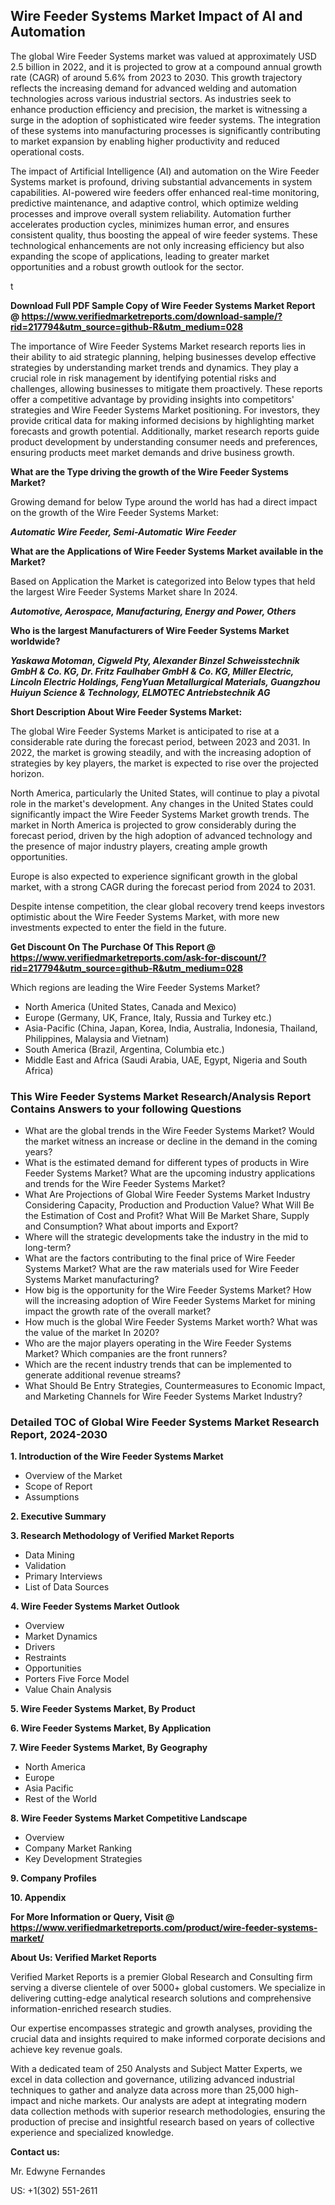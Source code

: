 <h2>Wire Feeder Systems Market Impact of AI and Automation</h2><p>The global Wire Feeder Systems market was valued at approximately USD 2.5 billion in 2022, and it is projected to grow at a compound annual growth rate (CAGR) of around 5.6% from 2023 to 2030. This growth trajectory reflects the increasing demand for advanced welding and automation technologies across various industrial sectors. As industries seek to enhance production efficiency and precision, the market is witnessing a surge in the adoption of sophisticated wire feeder systems. The integration of these systems into manufacturing processes is significantly contributing to market expansion by enabling higher productivity and reduced operational costs.</p><p>The impact of Artificial Intelligence (AI) and automation on the Wire Feeder Systems market is profound, driving substantial advancements in system capabilities. AI-powered wire feeders offer enhanced real-time monitoring, predictive maintenance, and adaptive control, which optimize welding processes and improve overall system reliability. Automation further accelerates production cycles, minimizes human error, and ensures consistent quality, thus boosting the appeal of wire feeder systems. These technological enhancements are not only increasing efficiency but also expanding the scope of applications, leading to greater market opportunities and a robust growth outlook for the sector.</p>t</p><p id="" class=""><strong>Download Full PDF Sample Copy of Wire Feeder Systems Market Report @ <a href="https://www.verifiedmarketreports.com/download-sample/?rid=217794&utm_source=github-R&utm_medium=028" target="_blank">https://www.verifiedmarketreports.com/download-sample/?rid=217794&utm_source=github-R&utm_medium=028</a></strong></p><p>The importance of&nbsp;Wire Feeder Systems Market research reports lies in their ability to aid strategic planning, helping businesses develop effective strategies by understanding market trends and dynamics. They play a crucial role in risk management by identifying potential risks and challenges, allowing businesses to mitigate them proactively. These reports offer a competitive advantage by providing insights into competitors' strategies and Wire Feeder Systems Market positioning. For investors, they provide critical data for making informed decisions by highlighting market forecasts and growth potential. Additionally, market research reports guide product development by understanding consumer needs and preferences, ensuring products meet market demands and drive business growth.</p><p><strong>What are the&nbsp;Type driving the growth of the Wire Feeder Systems Market?</strong></p><p id="" class="">Growing demand for below Type around the world has had a direct impact on the growth of the Wire Feeder Systems Market:</p><em><strong>Automatic Wire Feeder, Semi-Automatic Wire Feeder</strong></em></p><strong>What are the&nbsp;Applications&nbsp;of Wire Feeder Systems Market available in the Market?</strong></p><p id="" class="">Based on Application the Market is categorized into Below types that held the largest Wire Feeder Systems Market share In 2024.</p><em><strong>Automotive, Aerospace, Manufacturing, Energy and Power, Others</strong></em></p><strong>Who is the largest Manufacturers of Wire Feeder Systems Market worldwide?</strong></p><p><em><strong>Yaskawa Motoman, Cigweld Pty, Alexander Binzel Schweisstechnik GmbH & Co. KG, Dr. Fritz Faulhaber GmbH & Co. KG, Miller Electric, Lincoln Electric Holdings, FengYuan Metallurgical Materials, Guangzhou Huiyun Science & Technology, ELMOTEC Antriebstechnik AG</strong></em></p><p id="" class=""><strong>Short Description About Wire Feeder Systems Market:</strong></p><p>The global Wire Feeder Systems Market is anticipated to rise at a considerable rate during the forecast period, between 2023 and 2031. In 2022, the market is growing steadily, and with the increasing adoption of strategies by key players, the market is expected to rise over the projected horizon.</p><p>North America, particularly the United States, will continue to play a pivotal role in the market's development. Any changes in the United States could significantly impact the Wire Feeder Systems Market growth trends. The market in North America is projected to grow considerably during the forecast period, driven by the high adoption of advanced technology and the presence of major industry players, creating ample growth opportunities.</p><p>Europe is also expected to experience significant growth in the global market, with a strong CAGR during the forecast period from 2024 to 2031.</p><p>Despite intense competition, the clear global recovery trend keeps investors optimistic about the Wire Feeder Systems Market, with more new investments expected to enter the field in the future.</p><p id="" class=""><strong>Get Discount On The Purchase Of This Report @ <a href="https://www.verifiedmarketreports.com/ask-for-discount/?rid=217794&utm_source=github-R&utm_medium=028" target="_blank">https://www.verifiedmarketreports.com/ask-for-discount/?rid=217794&utm_source=github-R&utm_medium=028</a></strong></p>Which regions are leading the Wire Feeder Systems Market?</p><ul><li>North America (United States, Canada and Mexico)</li><li>Europe (Germany, UK, France, Italy, Russia and Turkey etc.)</li><li>Asia-Pacific (China, Japan, Korea, India, Australia, Indonesia, Thailand, Philippines, Malaysia and Vietnam)</li><li>South America (Brazil, Argentina, Columbia etc.)</li><li>Middle East and Africa (Saudi Arabia, UAE, Egypt, Nigeria and South Africa)</li></ul><h3 id="" class="">This Wire Feeder Systems Market Research/Analysis Report Contains Answers to your following Questions</h3><ul><li>What are the global trends in the Wire Feeder Systems Market? Would the market witness an increase or decline in the demand in the coming years?</li><li>What is the estimated demand for different types of products in Wire Feeder Systems Market? What are the upcoming industry applications and trends for the Wire Feeder Systems Market?</li><li>What Are Projections of Global Wire Feeder Systems Market Industry Considering Capacity, Production and Production Value? What Will Be the Estimation of Cost and Profit? What Will Be Market Share, Supply and Consumption? What about imports and Export?</li><li>Where will the strategic developments take the industry in the mid to long-term?</li><li>What are the factors contributing to the final price of Wire Feeder Systems Market? What are the raw materials used for Wire Feeder Systems Market manufacturing?</li><li>How big is the opportunity for the Wire Feeder Systems Market? How will the increasing adoption of Wire Feeder Systems Market for mining impact the growth rate of the overall market?</li><li>How much is the global Wire Feeder Systems Market worth? What was the value of the market In 2020?</li><li>Who are the major players operating in the Wire Feeder Systems Market? Which companies are the front runners?</li><li>Which are the recent industry trends that can be implemented to generate additional revenue streams?</li><li>What Should Be Entry Strategies, Countermeasures to Economic Impact, and Marketing Channels for Wire Feeder Systems Market Industry?</li></ul><h3 id="" class="">Detailed TOC of Global Wire Feeder Systems Market Research Report, 2024-2030</h3><p id="" class=""><strong>1. Introduction of the Wire Feeder Systems Market</strong></p><ul><li>Overview of the Market</li><li>Scope of Report</li><li>Assumptions</li></ul><p id="" class=""><strong>2. Executive Summary</strong></p><p id="" class=""><strong>3. Research Methodology of Verified Market Reports</strong></p><ul><li>Data Mining</li><li>Validation</li><li>Primary Interviews</li><li>List of Data Sources</li></ul><p id="" class=""><strong>4. Wire Feeder Systems Market Outlook</strong></p><ul><li>Overview</li><li>Market Dynamics</li><li>Drivers</li><li>Restraints</li><li>Opportunities</li><li>Porters Five Force Model</li><li>Value Chain Analysis</li></ul><p id="" class=""><strong>5. Wire Feeder Systems Market, By Product</strong></p><p id="" class=""><strong>6. Wire Feeder Systems Market, By Application</strong></p><p id="" class=""><strong>7. Wire Feeder Systems Market, By Geography</strong></p><ul><li>North America</li><li>Europe</li><li>Asia Pacific</li><li>Rest of the World</li></ul><p id="" class=""><strong>8. Wire Feeder Systems Market Competitive Landscape</strong></p><ul><li>Overview</li><li>Company Market Ranking</li><li>Key Development Strategies</li></ul><p id="" class=""><strong>9. Company Profiles</strong></p><p id="" class=""><strong>10. Appendix</strong></p><p id="" class=""><strong>For More Information or Query, Visit @ <a href="https://www.verifiedmarketreports.com/product/wire-feeder-systems-market/" target="_blank">https://www.verifiedmarketreports.com/product/wire-feeder-systems-market/</a></strong></p><p id="" class=""><strong>About Us: Verified Market Reports</strong></p><p id="" class="">Verified Market Reports is a premier Global Research and Consulting firm serving a diverse clientele of over 5000+ global customers. We specialize in delivering cutting-edge analytical research solutions and comprehensive information-enriched research studies.</p><p id="" class="">Our expertise encompasses strategic and growth analyses, providing the crucial data and insights required to make informed corporate decisions and achieve key revenue goals.</p><p id="" class="">With a dedicated team of 250 Analysts and Subject Matter Experts, we excel in data collection and governance, utilizing advanced industrial techniques to gather and analyze data across more than 25,000 high-impact and niche markets. Our analysts are adept at integrating modern data collection methods with superior research methodologies, ensuring the production of precise and insightful research based on years of collective experience and specialized knowledge.</p><p id="" class=""><strong>Contact us:</strong></p><p id="" class="">Mr. Edwyne Fernandes</p><p id="" class="">US: +1(302) 551-2611</p>